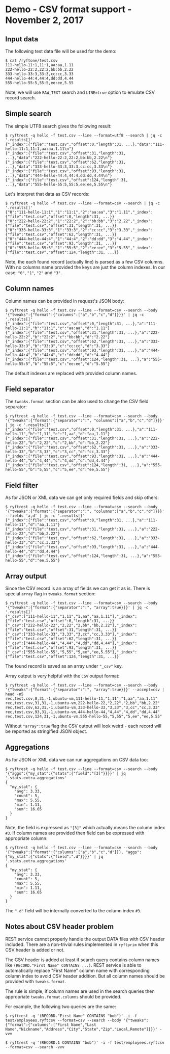 # Demo - CSV format support - November 2, 2017

## Input data

The following test data file will be used for the demo:

```{.sh}
$ cat /ryftone/test.csv
111-hello-11:1,11:1,aa:aa,1.11
222-hello-22:2,22:2,bb:bb,2.22
333-hello-33:3,33:3,cc:cc,3.33
444-hello-44:4,44:4,dd:dd,4.44
555-hello-55:5,55:5,ee:ee,5.55
```

Note, we will use `RAW_TEXT` search and `LINE=true` option to emulate CSV record
search.


## Simple search

The simple UTF8 search gives the following result:

```{.sh}
$ ryftrest -q hello -f test.csv --line --format=utf8 --search | jq -c '.results[]'
{"_index":{"file":"test.csv","offset":0,"length":31, ...},"data":"111-hello-11:1,11:1,aa:aa,1.11\n"}
{"_index":{"file":"test.csv","offset":31,"length":31, ...},"data":"222-hello-22:2,22:2,bb:bb,2.22\n"}
{"_index":{"file":"test.csv","offset":62,"length":31, ...},"data":"333-hello-33:3,33:3,cc:cc,3.33\n"}
{"_index":{"file":"test.csv","offset":93,"length":31, ...},"data":"444-hello-44:4,44:4,dd:dd,4.44\n"}
{"_index":{"file":"test.csv","offset":124,"length":31, ...},"data":"555-hello-55:5,55:5,ee:ee,5.55\n"}
```

Let's interpret that data as CSV records:

```{.sh}
$ ryftrest -q hello -f test.csv --line --format=csv --search | jq -c '.results[]'
{"0":"111-hello-11:1","1":"11:1","2":"aa:aa","3":"1.11","_index":{"file":"test.csv","offset":0,"length":31, ...}}
{"0":"222-hello-22:2","1":"22:2","2":"bb:bb","3":"2.22","_index":{"file":"test.csv","offset":31,"length":31, ...}}
{"0":"333-hello-33:3","1":"33:3","2":"cc:cc","3":"3.33","_index":{"file":"test.csv","offset":62,"length":31, ...}}
{"0":"444-hello-44:4","1":"44:4","2":"dd:dd","3":"4.44","_index":{"file":"test.csv","offset":93,"length":31, ...}}
{"0":"555-hello-55:5","1":"55:5","2":"ee:ee","3":"5.55","_index":{"file":"test.csv","offset":124,"length":31, ...}}
```

Note, the each found record (actually line) is parsed as a few CSV columns.
With no columns name provided the keys are just the column indexes.
In our case: `"0"`, `"1"`, `"2"` and `"3"`.


## Column names

Column names can be provided in request's JSON body:

```{.sh}
$ ryftrest -q hello -f test.csv --line --format=csv --search --body '{"tweaks":{"format":{"columns":["a","b","c","d"]}}}' | jq -c '.results[]'
{"_index":{"file":"test.csv","offset":0,"length":31, ...},"a":"111-hello-11:1","b":"11:1","c":"aa:aa","d":"1.11"}
{"_index":{"file":"test.csv","offset":31,"length":31, ...},"a":"222-hello-22:2","b":"22:2","c":"bb:bb","d":"2.22"}
{"_index":{"file":"test.csv","offset":62,"length":31, ...},"a":"333-hello-33:3","b":"33:3","c":"cc:cc","d":"3.33"}
{"_index":{"file":"test.csv","offset":93,"length":31, ...},"a":"444-hello-44:4","b":"44:4","c":"dd:dd","d":"4.44"}
{"_index":{"file":"test.csv","offset":124,"length":31, ...},"a":"555-hello-55:5","b":"55:5","c":"ee:ee","d":"5.55"}
```

The default indexes are replaced with provided column names.


## Field separator

The `tweaks.format` section can be also used to change the CSV field separator:

```{.sh}
$ ryftrest -q hello -f test.csv --line --format=csv --search --body '{"tweaks":{"format":{"separator":":", "columns":["a","b","c","d"]}}}' | jq -c '.results[]'
{"_index":{"file":"test.csv","offset":0,"length":31, ...},"a":"111-hello-11","b":"1,11","c":"1,aa","d":"aa,1.11"}
{"_index":{"file":"test.csv","offset":31,"length":31, ...},"a":"222-hello-22","b":"2,22","c":"2,bb","d":"bb,2.22"}
{"_index":{"file":"test.csv","offset":62,"length":31, ...},"a":"333-hello-33","b":"3,33","c":"3,cc","d":"cc,3.33"}
{"_index":{"file":"test.csv","offset":93,"length":31, ...},"a":"444-hello-44","b":"4,44","c":"4,dd","d":"dd,4.44"}
{"_index":{"file":"test.csv","offset":124,"length":31, ...},"a":"555-hello-55","b":"5,55","c":"5,ee","d":"ee,5.55"}
```


## Field filter

As for JSON or XML data we can get only required fields and skip others:

```{.sh}
$ ryftrest -q hello -f test.csv --line --format=csv --search --body '{"tweaks":{"format":{"separator":":", "columns":["a","b","c","d"]}}}' --fields 'a,d' | jq -c '.results[]'
{"_index":{"file":"test.csv","offset":0,"length":31, ...},"a":"111-hello-11","d":"aa,1.11"}
{"_index":{"file":"test.csv","offset":31,"length":31, ...},"a":"222-hello-22","d":"bb,2.22"}
{"_index":{"file":"test.csv","offset":62,"length":31, ...},"a":"333-hello-33","d":"cc,3.33"}
{"_index":{"file":"test.csv","offset":93,"length":31, ...},"a":"444-hello-44","d":"dd,4.44"}
{"_index":{"file":"test.csv","offset":124,"length":31, ...},"a":"555-hello-55","d":"ee,5.55"}
```


## Array output

Since the CSV record is an array of fields we can get it as is.
There is special `array` flag in `tweaks.format` section:

```{.sh}
$ ryftrest -q hello -f test.csv --line --format=csv --search --body '{"tweaks":{"format":{"separator":":", "array":true}}}' | jq -c '.results[]'
{"_csv":["111-hello-11","1,11","1,aa","aa,1.11"],"_index":{"file":"test.csv","offset":0,"length":31, ...}}
{"_csv":["222-hello-22","2,22","2,bb","bb,2.22"],"_index":{"file":"test.csv","offset":31,"length":31, ...}}
{"_csv":["333-hello-33","3,33","3,cc","cc,3.33"],"_index":{"file":"test.csv","offset":62,"length":31, ...}}
{"_csv":["444-hello-44","4,44","4,dd","dd,4.44"],"_index":{"file":"test.csv","offset":93,"length":31, ...}}
{"_csv":["555-hello-55","5,55","5,ee","ee,5.55"],"_index":{"file":"test.csv","offset":124,"length":31, ...}}
```

The found record is saved as an array under `"_csv"` key.

Array output is very helpful with the `CSV` output format:

```{.sh}
$ ryftrest -q hello -f test.csv --line --format=csv --search --body '{"tweaks":{"format":{"separator":":", "array":true}}}' --accept=csv | head -n5
rec,test.csv,0,31,-1,ubuntu-vm,111-hello-11,"1,11","1,aa","aa,1.11"
rec,test.csv,31,31,-1,ubuntu-vm,222-hello-22,"2,22","2,bb","bb,2.22"
rec,test.csv,62,31,-1,ubuntu-vm,333-hello-33,"3,33","3,cc","cc,3.33"
rec,test.csv,93,31,-1,ubuntu-vm,444-hello-44,"4,44","4,dd","dd,4.44"
rec,test.csv,124,31,-1,ubuntu-vm,555-hello-55,"5,55","5,ee","ee,5.55"
```

Without `"array":true` flag the CSV output will look weird - each
record will be reported as stringified JSON object.


## Aggregations

As for JSON or XML data we can run aggregations on CSV data too:

```{.sh}
$ ryftrest -q hello -f test.csv --line --format=csv --search --body '{"aggs":{"my_stat":{"stats":{"field":"[3]"}}}}' | jq '.stats.extra.aggregations'
{
  "my_stat": {
    "avg": 3.33,
    "count": 5,
    "max": 5.55,
    "min": 1.11,
    "sum": 16.65
  }
}
```

Note, the field is expressed as `"[3]"` which actually means the column index `#3`.
If column names are provided then field can be expressed with appropriate column:

```{.sh}
$ ryftrest -q hello -f test.csv --line --format=csv --search --body '{"tweaks":{"format":{"columns":["a","b","c","d"]}}, "aggs":{"my_stat":{"stats":{"field":".d"}}}}' | jq '.stats.extra.aggregations'
{
  "my_stat": {
    "avg": 3.33,
    "count": 5,
    "max": 5.55,
    "min": 1.11,
    "sum": 16.65
  }
}
```

The `".d"` field will be internally converted to the column index `#3`.


## Notes about CSV header problem

REST service cannot properly handle the output DATA files with CSV header
included. There are a non-trivial rules implemented in `ryftprim` when
this CSV header is added or not.

The CSV header is added at least if search query contains column names
like `(RECORD."First Name" CONTAINS ...)`. REST service is able to
automatically replace "First Name" column name with corresponding
column index to avoid CSV header addition. But all column names
should be provided with `tweaks.format`.

The rule is simple, if column names are used in the search queries
then appropriate `tweaks.format.columns` should be provided.

For example, the following two queries are the same:

```{.sh}
$ ryftrest -q '(RECORD."First Name" CONTAINS "bob")' -i -f test/employees.ryftcsv --format=csv --search --body '{"tweaks":{"format":{"columns":["First Name","Last Name","Nickname","Address","City","State","Zip","Local,Remote"]}}}' -vvv

$ ryftrest -q '(RECORD.1 CONTAINS "bob")' -i -f test/employees.ryftcsv --format=csv --search -vvv
```

